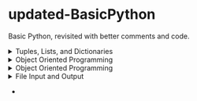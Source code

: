 # updated-BasicPython
 Basic Python, revisited with better comments and code.

<details><summary>Tuples, Lists, and Dictionaries</summary>
<p>

- [Capitals](pyFiles/capitals.py)
- [Cats with Hats](pyFiles/cats_with_hats.py)
- [Dictionaries](pyFiles/dictionary.py)
- [Lists in Lists](pyFiles/lists_in_lists.py)
- [Poetry Generator](pyFiles/slam_poetry.py)

</p>
</details>

<details><summary>Object Oriented Programming</summary>
<p>

- [Car Class](pyFiles/car_class.py)
- [Dog Class](pyFiles/dog_class.py)
- [Farm Class](pyFiles/farm_class.py)
- [Parent Class and Children](pyFiles/parent_child_class.py)
- [Rectangle Class](pyFiles/rectangle_class.py)

</p>
</details>

<details><summary>Object Oriented Programming</summary>
<p>

- [Car Class](pyFiles/car_class.py)
- [Dog Class](pyFiles/dog_class.py)
- [Farm Class](pyFiles/farm_class.py)
- [Parent Class and Children](pyFiles/parent_child_class.py)
- [Rectangle Class](pyFiles/rectangle_class.py)

</p>
</details>

<details><summary>File Input and Output</summary>
<p>

- [CSV Review Exercise](pyFiles/csv_review_exercise.py)
    - Reading and writing to CSV
- [High Scores](pyFiles/high_scores.py)
    - Adding keys/Changing values in dictionary
- [Pattern Matching Delete Files](pyFiles/pattern_match_delete.py)
    - Delete based on size
- [Read and write to CSV](pyFiles/read_and_write_csv.py)


</p>
</details>

- [](pyFiles/.py)